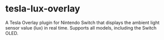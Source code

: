 # tesla-lux-overlay
A Tesla Overlay plugin for Nintendo Switch that displays the ambient light sensor value (lux) in real time. Supports all models, including the Switch OLED.
